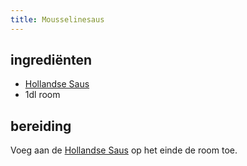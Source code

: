 ```yaml
---
title: Mousselinesaus
---
```


## ingrediënten

* [Hollandse Saus](Hollandse_Saus.html)
* 1dl room

##  bereiding 

Voeg aan de [Hollandse Saus](Hollandse_Saus.html) op het einde de room toe.

